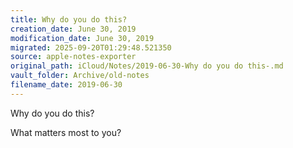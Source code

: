 ```yaml
---
title: Why do you do this?
creation_date: June 30, 2019
modification_date: June 30, 2019
migrated: 2025-09-20T01:29:48.521350
source: apple-notes-exporter
original_path: iCloud/Notes/2019-06-30-Why do you do this-.md
vault_folder: Archive/old-notes
filename_date: 2019-06-30
---
```



Why do you do this?

What matters most to you?

